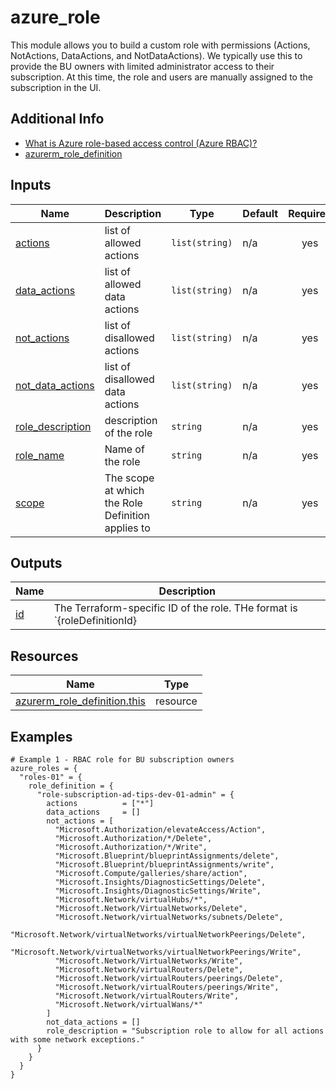 <!-- BEGIN_TF_DOCS -->
# azure_role

This module allows you to build a custom role with permissions (Actions, NotActions,
DataActions, and NotDataActions). We typically use this to provide the BU owners with
limited administrator access to their subscription. At this time, the role and users are
manually assigned to the subscription in the UI.

## Additional Info

* [What is Azure role-based access control (Azure RBAC)?](https://learn.microsoft.com/en-us/azure/role-based-access-control/overview)
* [azurerm_role_definition](https://registry.terraform.io/providers/hashicorp/azurerm/latest/docs/resources/role_definition.html)

## Inputs

| Name | Description | Type | Default | Required |
|------|-------------|------|---------|:--------:|
| <a name="input_actions"></a> [actions](#input\_actions) | list of allowed actions | `list(string)` | n/a | yes |
| <a name="input_data_actions"></a> [data\_actions](#input\_data\_actions) | list of allowed data actions | `list(string)` | n/a | yes |
| <a name="input_not_actions"></a> [not\_actions](#input\_not\_actions) | list of disallowed actions | `list(string)` | n/a | yes |
| <a name="input_not_data_actions"></a> [not\_data\_actions](#input\_not\_data\_actions) | list of disallowed data actions | `list(string)` | n/a | yes |
| <a name="input_role_description"></a> [role\_description](#input\_role\_description) | description of the role | `string` | n/a | yes |
| <a name="input_role_name"></a> [role\_name](#input\_role\_name) | Name of the role | `string` | n/a | yes |
| <a name="input_scope"></a> [scope](#input\_scope) | The scope at which the Role Definition applies to | `string` | n/a | yes |

## Outputs

| Name | Description |
|------|-------------|
| <a name="output_id"></a> [id](#output\_id) | The Terraform-specific ID of the role. THe format is `{roleDefinitionId}|{scope}`.<br>This is only used by the `azure_role_assignment` module to create an implicit<br>dependency. |

## Resources

| Name | Type |
|------|------|
| [azurerm_role_definition.this](https://registry.terraform.io/providers/hashicorp/azurerm/latest/docs/resources/role_definition) | resource |

## Examples

```hcl
# Example 1 - RBAC role for BU subscription owners
azure_roles = {
  "roles-01" = {
    role_definition = {
      "role-subscription-ad-tips-dev-01-admin" = {
        actions          = ["*"]
        data_actions     = []
        not_actions = [
          "Microsoft.Authorization/elevateAccess/Action",
          "Microsoft.Authorization/*/Delete",
          "Microsoft.Authorization/*/Write",
          "Microsoft.Blueprint/blueprintAssignments/delete",
          "Microsoft.Blueprint/blueprintAssignments/write",
          "Microsoft.Compute/galleries/share/action",
          "Microsoft.Insights/DiagnosticSettings/Delete",
          "Microsoft.Insights/DiagnosticSettings/Write",
          "Microsoft.Network/virtualHubs/*",
          "Microsoft.Network/VirtualNetworks/Delete",
          "Microsoft.Network/virtualNetworks/subnets/Delete",
          "Microsoft.Network/virtualNetworks/virtualNetworkPeerings/Delete",
          "Microsoft.Network/virtualNetworks/virtualNetworkPeerings/Write",
          "Microsoft.Network/VirtualNetworks/Write",
          "Microsoft.Network/virtualRouters/Delete",
          "Microsoft.Network/virtualRouters/peerings/Delete",
          "Microsoft.Network/virtualRouters/peerings/Write",
          "Microsoft.Network/virtualRouters/Write",
          "Microsoft.Network/virtualWans/*"
        ]
        not_data_actions = []
        role_description = "Subscription role to allow for all actions with some network exceptions."
      }
    }
  }
}
```
<!-- END_TF_DOCS -->